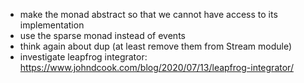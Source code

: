 - make the monad abstract so that we cannot have access to its implementation
- use the sparse monad instead of events
- think again about dup (at least remove them from Stream module)
- investigate leapfrog integrator:
  https://www.johndcook.com/blog/2020/07/13/leapfrog-integrator/
